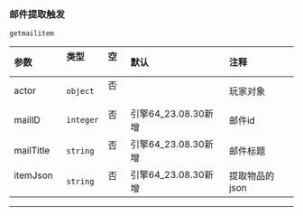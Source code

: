 ### 邮件提取触发

`getmailitem`

| 参数      | 类型      | 空   | 默认                | 注释           |
| :-------- | :-------- | :--- | :------------------ | :------------- |
| actor     | `object`  | 否   |                     | 玩家对象       |
| mailID    | `integer` | 否   | 引擎64_23.08.30新增 | 邮件id         |
| mailTitle | `string`  | 否   | 引擎64_23.08.30新增 | 邮件标题       |
| itemJson  | `string`  | 否   | 引擎64_23.08.30新增 | 提取物品的json |

------------

